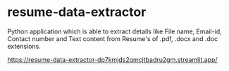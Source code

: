# resume-data-extractor
Python application which is able to extract details like File name, Email-id, Contact number and Text content from Resume's of .pdf, .docx and .doc extensions.

https://resume-data-extractor-dp7kmjds2qmcjtbadru2gm.streamlit.app/

